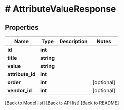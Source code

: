 # # AttributeValueResponse

## Properties

Name | Type | Description | Notes
------------ | ------------- | ------------- | -------------
**id** | **int** |  |
**title** | **string** |  |
**value** | **string** |  |
**attribute_id** | **int** |  |
**order** | **int** |  | [optional]
**vendor_id** | **int** |  | [optional]

[[Back to Model list]](../../README.md#models) [[Back to API list]](../../README.md#endpoints) [[Back to README]](../../README.md)
